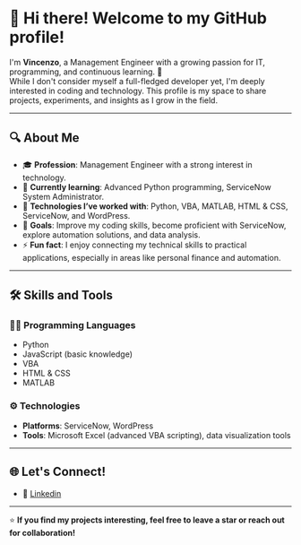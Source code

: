 # 👋 Hi there! Welcome to my GitHub profile!

I'm **Vincenzo**, a Management Engineer with a growing passion for IT, programming, and continuous learning. 🚀  
While I don't consider myself a full-fledged developer yet, I'm deeply interested in coding and technology.
This profile is my space to share projects, experiments, and insights as I grow in the field.

---

## 🔍 About Me
- 🎓 **Profession**: Management Engineer with a strong interest in technology.  
- 🌱 **Currently learning**: Advanced Python programming, ServiceNow System Administrator.  
- 💼 **Technologies I’ve worked with**: Python, VBA, MATLAB, HTML & CSS, ServiceNow, and WordPress.  
- 🎯 **Goals**: Improve my coding skills, become proficient with ServiceNow, explore automation solutions, and data analysis.    
- ⚡ **Fun fact**: I enjoy connecting my technical skills to practical applications, especially in areas like personal finance and automation.

---

## 🛠️ Skills and Tools
### 👨‍💻 Programming Languages
- Python  
- JavaScript (basic knowledge)  
- VBA  
- HTML & CSS  
- MATLAB  

### ⚙️ Technologies
- **Platforms**: ServiceNow, WordPress  
- **Tools**: Microsoft Excel (advanced VBA scripting), data visualization tools  

---

## 🌐 Let's Connect!
- 💼 [Linkedin](https://www.linkedin.com/in/vindgrizzly/) 

---

⭐ **If you find my projects interesting, feel free to leave a star or reach out for collaboration!**

